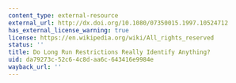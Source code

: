 ```yaml
---
content_type: external-resource
external_url: http://dx.doi.org/10.1080/07350015.1997.10524712
has_external_license_warning: true
license: https://en.wikipedia.org/wiki/All_rights_reserved
status: ''
title: Do Long Run Restrictions Really Identify Anything?
uid: da79273c-52c6-4c8d-aa6c-643416e9984e
wayback_url: ''
---
```

